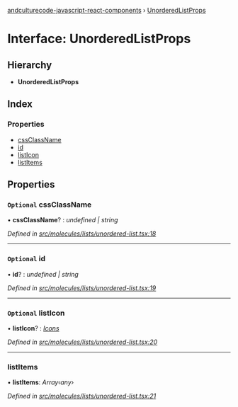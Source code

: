 [andculturecode-javascript-react-components](../README.md) › [UnorderedListProps](unorderedlistprops.md)

# Interface: UnorderedListProps

## Hierarchy

* **UnorderedListProps**

## Index

### Properties

* [cssClassName](unorderedlistprops.md#optional-cssclassname)
* [id](unorderedlistprops.md#optional-id)
* [listIcon](unorderedlistprops.md#optional-listicon)
* [listItems](unorderedlistprops.md#listitems)

## Properties

### `Optional` cssClassName

• **cssClassName**? : *undefined | string*

*Defined in [src/molecules/lists/unordered-list.tsx:18](https://github.com/AndcultureCode/AndcultureCode.JavaScript.React.Components/blob/29c8649/src/molecules/lists/unordered-list.tsx#L18)*

___

### `Optional` id

• **id**? : *undefined | string*

*Defined in [src/molecules/lists/unordered-list.tsx:19](https://github.com/AndcultureCode/AndcultureCode.JavaScript.React.Components/blob/29c8649/src/molecules/lists/unordered-list.tsx#L19)*

___

### `Optional` listIcon

• **listIcon**? : *[Icons](../enums/icons.md)*

*Defined in [src/molecules/lists/unordered-list.tsx:20](https://github.com/AndcultureCode/AndcultureCode.JavaScript.React.Components/blob/29c8649/src/molecules/lists/unordered-list.tsx#L20)*

___

###  listItems

• **listItems**: *Array‹any›*

*Defined in [src/molecules/lists/unordered-list.tsx:21](https://github.com/AndcultureCode/AndcultureCode.JavaScript.React.Components/blob/29c8649/src/molecules/lists/unordered-list.tsx#L21)*
